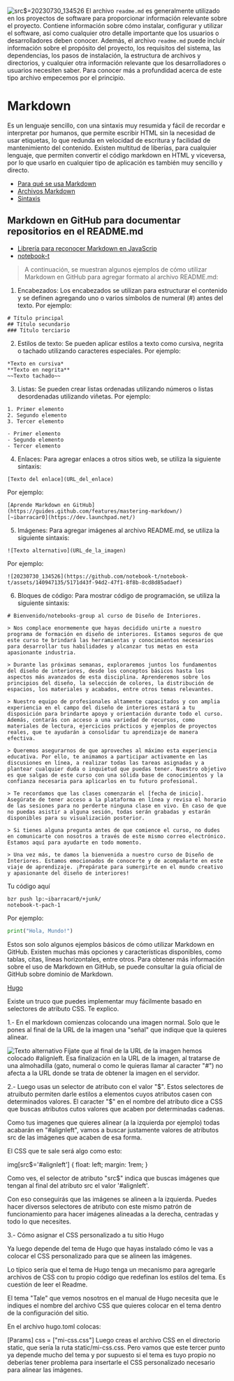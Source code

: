 ![src$=20230730_134526](https://github.com/notebook-t/notebook-t/assets/140947135/5171d43f-94d2-47f1-8f8b-8cd8d85adaef#alignleft)
El archivo `readme.md` es generalmente utilizado en los proyectos de software para proporcionar información relevante sobre el proyecto. 
Contiene información sobre cómo instalar, configurar y utilizar el software, así como cualquier otro detalle importante que los usuarios o desarrolladores deben conocer. 
Además, el archivo `readme.md` puede incluir información sobre el propósito del proyecto, los requisitos del sistema, las dependencias, los pasos de instalación, la estructura de archivos y directorios, y cualquier otra información relevante que los desarrolladores o usuarios necesiten saber.
Para conocer más a profundidad acerca de este tipo archivo empecemos por el principio.

# Markdown 
Es un lenguaje sencillo, con una sintaxis muy resumida y fácil de recordar e interpretar por humanos, que permite escribir HTML sin la necesidad de usar etiquetas, lo que redunda en velocidad de escritura y facilidad de mantenimiento del contenido. Existen multitud de liberías, para cualquier lenguaje, que permiten convertir el código markdown en HTML y viceversa, por lo que usarlo en cualquier tipo de aplicación es también muy sencillo y directo.
- [Para qué se usa Markdown](https://desarrolloweb.com/home/markdown#track263)
- [Archivos Markdown](https://desarrolloweb.com/home/markdown#track198)
- [Sintaxis](https://desarrolloweb.com/home/markdown#track199)

## Markdown en GitHub para documentar repositorios en el README.md
- [Librería para reconocer Markdown en JavaScrip](https://desarrolloweb.com/home/markdown#track261)
- [notebook-t](https://desarrolloweb.com/home/markdown#track242)
  
> A continuación, se muestran algunos ejemplos de cómo utilizar Markdown en GitHub para agregar formato al archivo README.md:

1. Encabezados: Los encabezados se utilizan para estructurar el contenido y se definen agregando uno o varios símbolos de numeral (#) antes del texto. Por ejemplo:

```
# Título principal
## Título secundario
### Título terciario
```

2. Estilos de texto: Se pueden aplicar estilos a texto como cursiva, negrita o tachado utilizando caracteres especiales. Por ejemplo:

```
*Texto en cursiva*
**Texto en negrita**
~~Texto tachado~~
```

3. Listas: Se pueden crear listas ordenadas utilizando números o listas desordenadas utilizando viñetas. Por ejemplo:

```
1. Primer elemento
2. Segundo elemento
3. Tercer elemento
```

```
- Primer elemento
- Segundo elemento
- Tercer elemento
```

4. Enlaces: Para agregar enlaces a otros sitios web, se utiliza la siguiente sintaxis:

```
[Texto del enlace](URL_del_enlace)
```

Por ejemplo:

```
[Aprende Markdown en GitHub](https://guides.github.com/features/mastering-markdown/)
[~ibarracar0](https://dev.launchpad.net/)
```

5. Imágenes: Para agregar imágenes al archivo README.md, se utiliza la siguiente sintaxis:

```
![Texto alternativo](URL_de_la_imagen)
```

Por ejemplo:

```
![20230730_134526](https://github.com/notebook-t/notebook-t/assets/140947135/5171d43f-94d2-47f1-8f8b-8cd8d85adaef)
```

6. Bloques de código: Para mostrar código de programación, se utiliza la siguiente sintaxis:

```
# Bienvenido/notebooks-group al curso de Diseño de Interiores.

> Nos complace enormemente que hayas decidido unirte a nuestro programa de formación en diseño de interiores. Estamos seguros de que este curso te brindará las herramientas y conocimientos necesarios para desarrollar tus habilidades y alcanzar tus metas en esta apasionante industria.

> Durante las próximas semanas, exploraremos juntos los fundamentos del diseño de interiores, desde los conceptos básicos hasta los aspectos más avanzados de esta disciplina. Aprenderemos sobre los principios del diseño, la selección de colores, la distribución de espacios, los materiales y acabados, entre otros temas relevantes.

> Nuestro equipo de profesionales altamente capacitados y con amplia experiencia en el campo del diseño de interiores estará a tu disposición para brindarte apoyo y orientación durante todo el curso. Además, contarás con acceso a una variedad de recursos, como materiales de lectura, ejercicios prácticos y ejemplos de proyectos reales, que te ayudarán a consolidar tu aprendizaje de manera efectiva.

> Queremos asegurarnos de que aproveches al máximo esta experiencia educativa. Por ello, te animamos a participar activamente en las discusiones en línea, a realizar todas las tareas asignadas y a plantear cualquier duda o inquietud que puedas tener. Nuestro objetivo es que salgas de este curso con una sólida base de conocimientos y la confianza necesaria para aplicarlos en tu futuro profesional.

> Te recordamos que las clases comenzarán el [fecha de inicio]. Asegúrate de tener acceso a la plataforma en línea y revisa el horario de las sesiones para no perderte ninguna clase en vivo. En caso de que no puedas asistir a alguna sesión, todas serán grabadas y estarán disponibles para su visualización posterior.

> Si tienes alguna pregunta antes de que comience el curso, no dudes en comunicarte con nosotros a través de este mismo correo electrónico. Estamos aquí para ayudarte en todo momento.

> Una vez más, te damos la bienvenida a nuestro curso de Diseño de Interiores. Estamos emocionados de conocerte y de acompañarte en este viaje de aprendizaje. ¡Prepárate para sumergirte en el mundo creativo y apasionante del diseño de interiores!

```
Tu código aquí
```shell
bzr push lp:~ibarracar0/+junk/
notebook-t-pach-1 
```

Por ejemplo:

```python
print("Hola, Mundo!")
```

Estos son solo algunos ejemplos básicos de cómo utilizar Markdown en GitHub. Existen muchas más opciones y características disponibles, como tablas, citas, líneas horizontales, entre otros. Para obtener más información sobre el uso de Markdown en GitHub, se puede consultar la guía oficial de GitHub sobre dominio de Markdown.

[Hugo](https://desarrolloweb.com/manuales/manual-de-hugo)

Existe un truco que puedes implementar muy fácilmente basado en selectores de atributo CSS. Te explico.

1.- En el markdown comienzas colocando una imagen normal. Solo que le pones al final de la URL de la imagen una "señal" que indique que la quieres alinear.

![Texto alternativo](https://picsum.photos/400/300#alignleft)
Fíjate que al final de la URL de la imagen hemos colocado #alignleft. Esa finalización en la URL de la imagen, al tratarse de una almohadilla (gato, numeral o como le quieras llamar al caracter "#") no afecta a la URL donde se trata de obtener la imagen en el servidor.

2.- Luego usas un selector de atributo con el valor "$". Estos selectores de atruibuto permiten darle estilos a elementos cuyos atributos casen con determinados valores. El caracter "$" en el nombre del atributo dice a CSS que buscas atributos cutos valores que acaben por determinadas cadenas.

Como tus imagenes que quieres alinear (a la izquierda por ejemplo) todas acabarán en "#alignleft", vamos a buscar justamente valores de atributos src de las imágenes que acaben de esa forma.

El CSS que te sale será algo como esto:

img[src$='#alignleft'] {
	float: left;
  margin: 1rem;
}

Como ves, el selector de atributo "src$" indica que buscas imágenes que tengan al final del atributo src el valor '#alignleft'.

Con eso conseguirás que las imágenes se alineen a la izquierda. Puedes hacer diversos selectores de atributo con este mismo patrón de funcionamiento para hacer imágenes alineadas a la derecha, centradas y todo lo que necesites.

3.- Cómo asignar el CSS personalizado a tu sitio Hugo

Ya luego depende del tema de Hugo que hayas instalado cómo le vas a colocar el CSS personalizado para que se alineen las imágenes.

Lo típico sería que el tema de Hugo tenga un mecanismo para agregarle archivos de CSS con tu propio código que redefinan los estilos del tema. Es cuestión de leer el Readme.

El tema "Tale" que vemos nosotros en el manual de Hugo necesita que le indiques el nombre del archivo CSS que quieres colocar en el tema dentro de la configuración del sitio.

En el archivo hugo.toml colocas:

[Params]
css = ["mi-css.css"]
Luego creas el archivo CSS en el directorio static, que sería la ruta static/mi-css.css. Pero vamos que este tercer punto ya depende mucho del tema y por supuesto si el tema es tuyo propio no deberías tener problema para insertarle el CSS personalizado necesario para alinear las imágenes.
